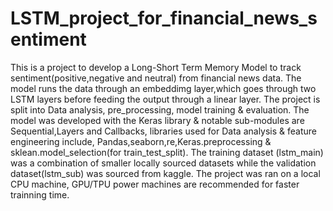 # LSTM_project_for_financial_news_sentiment
This is a project to develop a Long-Short Term Memory Model to track sentiment(positive,negative and neutral) from financial news data. The model runs the data through an embeddimg layer,which goes through two LSTM layers before feeding the output through a linear layer.
The project is split into Data analysis, pre_processing, model training & evaluation.
The model was developed with the Keras library & notable sub-modules are Sequential,Layers and Callbacks, libraries used for Data analysis & feature engineering include, Pandas,seaborn,re,Keras.preprocessing & sklean.model_selection(for train_test_split).
The training dataset (lstm_main) was a combination of smaller locally sourced datasets while the validation dataset(lstm_sub) was sourced from kaggle.
The project was ran on a local CPU machine, GPU/TPU power machines are recommended for faster trainning time.
